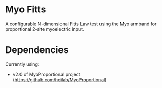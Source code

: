 # Myo Fitts

A configurable N-dimensional Fitts Law test using the Myo armband for proportional 2-site myoelectric input.

# Dependencies

Currently using:

  - v2.0 of MyoProportional project (https://github.com/hcilab/MyoProportional)
